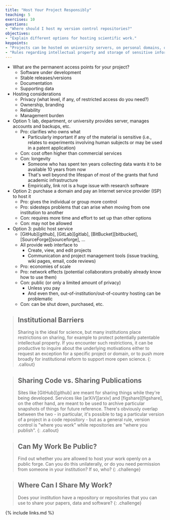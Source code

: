 ```yaml
---
title: "Host Your Project Responsibly"
teaching: 5
exercises: 10
questions:
- "Where should I host my version control repositories?"
objectives:
- "Explain different options for hosting scientific work."
keypoints:
- "Projects can be hosted on university servers, on personal domains, or on public forges."
- "Rules regarding intellectual property and storage of sensitive information apply no matter where code and data are hosted."
---
```


*   What are the permanent access points for your project?
    *   Software under development
    *   Stable releases/versions
    *   Documentation
    *   Supporting data
*   Hosting considerations
    *   Privacy (what level, if any, of restricted access do you need?)
    *   Ownership, branding
    *   Reliability
    *   Management burden
*   Option 1:  lab, department, or university provides server, manages accounts and backups, etc.
    *   Pro: clarifies who owns what
        *   Particularly important if any of the material is sensitive
            (i.e., relates to experiments involving human subjects or may be used in a patent application)
    *   Con: cost often higher than commercial services
    *   Con: longevity
        *   Someone who has spent ten years collecting data wants it to be available 10 years from now
        *   That's well beyond the lifespan of most of the grants that fund academic infrastructure
        *   Empirically, link rot is a huge issue with research software
*   Option 2: purchase a domain and pay an Internet service provider (ISP) to host it
    *   Pro: gives the individual or group more control
    *   Pro: sidesteps problems that can arise when moving from one institution to another
    *   Con: requires more time and effort to set up than other options
    *   Con: may not be allowed
*   Option 3: public host service
    *   [GitHub][github], [GitLab][gitlab], [BitBucket][bitbucket], [SourceForge][sourceforge], ...
    *   All provide web interface to
        *   Create, view, and edit projects
        *   Communication and project management tools (issue tracking, wiki pages, email, code reviews)
    *   Pro: economies of scale
    *   Pro: network effects (potential collaborators probably already know how to use them)
    *   Con: public (or only a limited amount of privacy)
        *   Unless you pay
        *   And even then, out-of-institution/out-of-country hosting can be problematic
    *   Con: can be shut down, purchased, etc.

> ## Institutional Barriers
>
> Sharing is the ideal for science,
> but many institutions place restrictions on sharing,
> for example to protect potentially patentable intellectual property.
> If you encounter such restrictions,
> it can be productive to inquire about the underlying motivations
> either to request an exception for a specific project or domain,
> or to push more broadly for institutional reform to support more open science.
{: .callout}

> ## Sharing Code vs. Sharing Publications
>
> Sites like [GitHub][github] are meant for sharing things while they're being developed.
> Services like [arXiV][arxiv] and [figshare][figshare], on the other hand,
> are meant to be used to archive particular snapshots of things for future reference.
> There's obviously overlap between the two -
> in particular, it's possible to tag a particular version of a project in a code repository -
> but as a general rule,
> version control is "where you work"
> while repositories are "where you publish".
{: .callout}

> ## Can My Work Be Public?
>
> Find out whether you are allowed to host your work openly on a public forge.
> Can you do this unilaterally,
> or do you need permission from someone in your institution?
> If so, who?
{: .challenge}

> ## Where Can I Share My Work?
>
> Does your institution have a repository or repositories that you can
> use to share your papers, data and software?
{: .challenge}

{% include links.md %}
